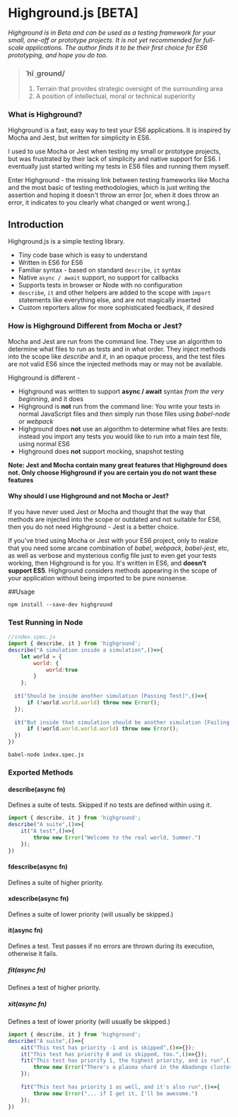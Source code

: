# Highground.js [BETA]
*Highground is in Beta and can be used as a testing framework for your small, one-off or prototype projects. It is not yet recommended for full-scale applications. The author finds it to be their first choice for ES6 prototyping, and hope you do too.*

> ### ˈhī ˌɡround/
> 1. Terrain that provides strategic oversight of the surrounding area
> 2. A position of intellectual, moral or technical superiority

### What is Highground?  

Highground is a fast, easy way to test your ES6 applications. It is inspired by Mocha and Jest, but written for simplicity in ES6.

I used to use Mocha or Jest when testing my small or prototype projects, but was frustrated by their lack of simplicity and native support for ES6. I eventually just started writing my tests in ES6 files and running them myself. 
 
 Enter Highground - the missing link between testing frameworks like Mocha and the most basic of testing methodologies, which is just writing the assertion and hoping it doesn't throw an error [or, when it does throw an error, it indicates to you clearly what changed or went wrong.].
## Introduction

Highground.js is a simple testing library.
- Tiny code base which is easy to understand
- Written in ES6 for ES6
- Familiar syntax - based on standard `describe`, `it` syntax
- Native `async / await` support, no support for callbacks
- Supports tests in browser or Node with no configuration
- `describe`, `it` and other helpers are added to the scope with `import` statements like everything else, and are not magically inserted
- Custom reporters allow for more sophisticated feedback, if desired 

 
### How is Highground Different from Mocha or Jest?

Mocha and Jest are run from the command line. They use an algorithm to determine what files to run as tests and in what order. They inject methods into the scope like *describe* and *it*, in an opaque process, and the test files are not valid ES6 since the injected methods may or may not be available.

Highground is different - 
- Highground was written to support **async / await** syntax *from the very beginning*, and it does
- Highground is **not** run from the command line: You write your tests in normal JavaScript files and then simply run those files using *babel-node* or *webpack*
- Highground does **not** use an algorithm to determine what files are tests: instead you import any tests you would like to run into a main test file, using normal ES6
- Highground does **not** support mocking, snapshot testing 

**Note: Jest and Mocha contain many great features that Highground does not. Only choose Highground if you are certain you do not want these features** 

#### Why should I use Highground and not Mocha or Jest?
If you have never used Jest or Mocha and thought that the way that methods are injected into the scope or outdated and not suitable for ES6, then you do not need Highground - Jest is a better choice.

If you've tried using Mocha or Jest with your ES6 project, only to realize that you need some arcane combination of *babel*, *webpack*, *babel-jest*, etc, as well as verbose and mysterious config file just to even get your tests working, then Highground is for you. It's written in ES6, and **doesn't support ES5**. Highground considers methods appearing in the scope of your application without being imported to be pure nonsense.

##Usage

```
npm install --save-dev highground
```

### Test Running in Node
```javascript
//index.spec.js
import { describe, it } from 'highground';
describe("A simulation inside a simulation",()=>{
    let world = {
        world: {
            world:true
        }
    };
    
  it("Should be inside another simulation [Passing Test]",()=>{
      if (!world.world.world) throw new Error();      
  });
    
  it("But inside that simulation should be another simulation [Failing Test]",()=>{
      if (!world.world.world.world) throw new Error();
  })
}) 
```

```
babel-node index.spec.js
```

### Exported Methods
#### describe(async fn)
Defines a suite of tests. Skipped if no tests are defined within using *it*.
```javascript
import { describe, it } from 'highground';
describe("A suite",()=>{
    it("A test",()=>{
        throw new Error("Welcome to the real world, Summer.")      
    });
}) 
```


#### fdescribe(async fn)
Defines a suite of higher priority.
#### xdescribe(async fn)
Defines a suite of lower priority (will usually be skipped.)
#### it(async fn)
Defines a test. Test passes if no errors are thrown during its execution, otherwise it fails.

##### fit(async fn)
Defines a test of higher priority. 

##### xit(async fn)
Defines a test of lower priority (will usually be skipped.)

```javascript
import { describe, it } from 'highground';
describe("A suite",()=>{
    xit("This test has priority -1 and is skipped",()=>{});
    it("This test has priority 0 and is skipped, too.",()=>{});
    fit("This test has priority 1, the highest priority, and is run",()=>{
        throw new Error("There's a plasma shard in the Abadongo cluster...")
    });
    
    fit("This test has priority 1 as well, and it's also run",()=>{
        throw new Error("... if I get it, I'll be awesome.")
    });
}) 
```